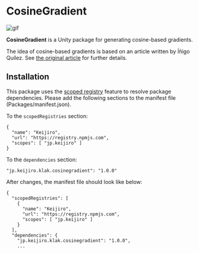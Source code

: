 CosineGradient
==============

![gif](http://i.imgur.com/NT53COT.gif)

**CosineGradient** is a Unity package for generating cosine-based gradients.

The idea of cosine-based gradients is based on an article written by Íñigo
Quílez. See [the original article] for further details.

[the original article]:
  http://www.iquilezles.org/www/articles/palettes/palettes.htm

Installation
------------

This package uses the [scoped registry] feature to resolve package
dependencies. Please add the following sections to the manifest file
(Packages/manifest.json).

[scoped registry]: https://docs.unity3d.com/Manual/upm-scoped.html

To the `scopedRegistries` section:

```
{
  "name": "Keijiro",
  "url": "https://registry.npmjs.com",
  "scopes": [ "jp.keijiro" ]
}
```

To the `dependencies` section:

```
"jp.keijiro.klak.cosinegradient": "1.0.0"
```

After changes, the manifest file should look like below:

```
{
  "scopedRegistries": [
    {
      "name": "Keijiro",
      "url": "https://registry.npmjs.com",
      "scopes": [ "jp.keijiro" ]
    }
  ],
  "dependencies": {
    "jp.keijiro.klak.cosinegradient": "1.0.0",
    ...
```
